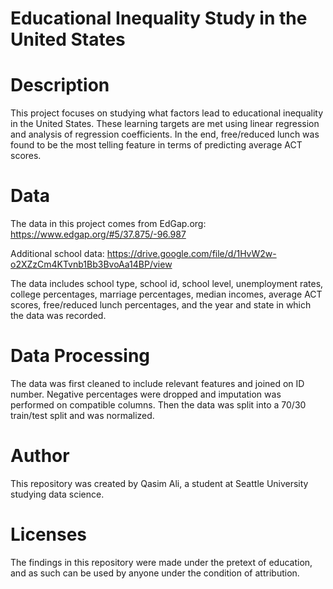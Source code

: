 # Educational Inequality Study in the United States

# Description
This project focuses on studying what factors lead to educational inequality in the United States. These learning targets are met using linear regression and analysis of regression coefficients. In the end, free/reduced lunch was found to be the most telling feature in terms of predicting average ACT scores.

# Data
The data in this project comes from EdGap.org: https://www.edgap.org/#5/37.875/-96.987

Additional school data: https://drive.google.com/file/d/1HvW2w-o2XZzCm4KTvnb1Bb3BvoAa14BP/view

The data includes school type, school id, school level, unemployment rates, college percentages, marriage percentages, median incomes, average ACT scores, free/reduced lunch percentages, and the year and state in which the data was recorded.

# Data Processing
The data was first cleaned to include relevant features and joined on ID number. Negative percentages were dropped and imputation was performed on compatible columns. Then the data was split into a 70/30 train/test split and was normalized.

# Author
This repository was created by Qasim Ali, a student at Seattle University studying data science.

# Licenses
The findings in this repository were made under the pretext of education, and as such can be used by anyone under the condition of attribution.
